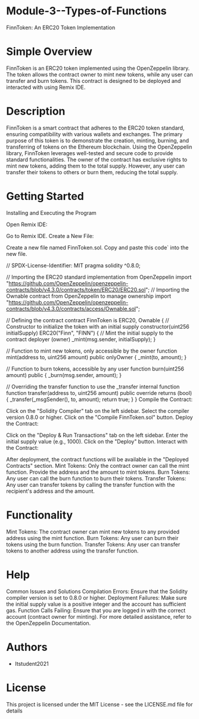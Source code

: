 # Module-3--Types-of-Functions

FinnToken: An ERC20 Token Implementation

# Simple Overview
FinnToken is an ERC20 token implemented using the OpenZeppelin library. The token allows the contract owner to mint new tokens, while any user can transfer and burn tokens. This contract is designed to be deployed and interacted with using Remix IDE.

# Description
FinnToken is a smart contract that adheres to the ERC20 token standard, ensuring compatibility with various wallets and exchanges. The primary purpose of this token is to demonstrate the creation, minting, burning, and transferring of tokens on the Ethereum blockchain. Using the OpenZeppelin library, FinnToken leverages well-tested and secure code to provide standard functionalities. The owner of the contract has exclusive rights to mint new tokens, adding them to the total supply. However, any user can transfer their tokens to others or burn them, reducing the total supply.

# Getting Started

Installing and Executing the Program

Open Remix IDE:

Go to Remix IDE.
Create a New File:

Create a new file named FinnToken.sol.
Copy and paste this code` into the new file.


  // SPDX-License-Identifier: MIT
pragma solidity ^0.8.0;

// Importing the ERC20 standard implementation from OpenZeppelin
import "https://github.com/OpenZeppelin/openzeppelin-contracts/blob/v4.3.0/contracts/token/ERC20/ERC20.sol";
// Importing the Ownable contract from OpenZeppelin to manage ownership
import "https://github.com/OpenZeppelin/openzeppelin-contracts/blob/v4.3.0/contracts/access/Ownable.sol";

// Defining the contract
contract FinnToken is ERC20, Ownable {
  // Constructor to initialize the token with an initial supply
  constructor(uint256 initialSupply) ERC20("Finn", "FINN") {
      // Mint the initial supply to the contract deployer (owner)
      _mint(msg.sender, initialSupply);
  }

  // Function to mint new tokens, only accessible by the owner
  function mint(address to, uint256 amount) public onlyOwner {
      _mint(to, amount);
  }

  // Function to burn tokens, accessible by any user
  function burn(uint256 amount) public {
      _burn(msg.sender, amount);
  }

  // Overriding the transfer function to use the _transfer internal function
  function transfer(address to, uint256 amount) public override returns (bool) {
      _transfer(_msgSender(), to, amount);
      return true;
  }
}
Compile the Contract:

Click on the "Solidity Compiler" tab on the left sidebar.
Select the compiler version 0.8.0 or higher.
Click on the "Compile FinnToken.sol" button.
Deploy the Contract:

Click on the "Deploy & Run Transactions" tab on the left sidebar.
Enter the initial supply value (e.g., 1000).
Click on the "Deploy" button.
Interact with the Contract:

After deployment, the contract functions will be available in the "Deployed Contracts" section.
Mint Tokens: Only the contract owner can call the mint function. Provide the address and the amount to mint tokens.
Burn Tokens: Any user can call the burn function to burn their tokens.
Transfer Tokens: Any user can transfer tokens by calling the transfer function with the recipient's address and the amount.

# Functionality
Mint Tokens: The contract owner can mint new tokens to any provided address using the mint function.
Burn Tokens: Any user can burn their tokens using the burn function.
Transfer Tokens: Any user can transfer tokens to another address using the transfer function.

# Help
Common Issues and Solutions
Compilation Errors: Ensure that the Solidity compiler version is set to 0.8.0 or higher.
Deployment Failures: Make sure the initial supply value is a positive integer and the account has sufficient gas.
Function Calls Failing: Ensure that you are logged in with the correct account (contract owner for minting).
For more detailed assistance, refer to the OpenZeppelin Documentation.

# Authors
- Itstudent2021

# License
This project is licensed under the MIT License - see the LICENSE.md file for details
